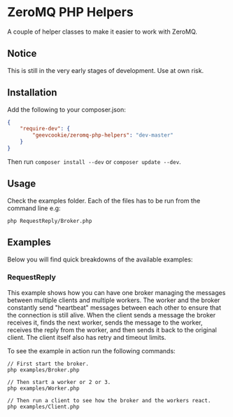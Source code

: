 # ZeroMQ PHP Helpers

A couple of helper classes to make it easier to work with ZeroMQ.

## Notice

This is still in the very early stages of development. Use at own risk.

## Installation

Add the following to your composer.json:

```json
{
    "require-dev": {
        "geevcookie/zeromq-php-helpers": "dev-master"
    }
}
```

Then run `composer install --dev` or `composer update --dev`.

## Usage

Check the examples folder. Each of the files has to be run from the command line e.g:

```shell
php RequestReply/Broker.php
```

## Examples

Below you will find quick breakdowns of the available examples:

### RequestReply

This example shows how you can have one broker managing the messages between multiple clients and multiple workers.
The worker and the broker constantly send "heartbeat" messages between each other to ensure that the connection is still alive.
When the client sends a message the broker receives it, finds the next worker, sends the message to the worker, receives the reply from the worker, and then sends it back to the original client.
The client itself also has retry and timeout limits.

To see the example in action run the following commands:

```shell
// First start the broker.
php examples/Broker.php

// Then start a worker or 2 or 3.
php examples/Worker.php

// Then run a client to see how the broker and the workers react.
php examples/Client.php
```
